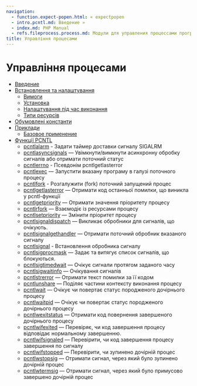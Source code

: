 ```yaml
---
navigation:
  - function.expect-popen.html: « expectpopen
  - intro.pcntl.md: Введение »
  - index.md: PHP Manual
  - refs.fileprocess.process.md: Модули для управления процессами программ
title: Управління процесами
---
```

# Управління процесами

-   [Введение](intro.pcntl.md)
-   [Встановлення та налаштування](pcntl.setup.md)
    -   [Вимоги](pcntl.requirements.md)
    -   [Установка](pcntl.installation.md)
    -   [Налаштування під час виконання](pcntl.configuration.md)
    -   [Типи ресурсів](pcntl.resources.md)
-   [Обумовлені константи](pcntl.constants.md)
-   [Приклади](pcntl.examples.md)
    -   [Базовое применение](pcntl.example.md)
-   [Функції PCNTL](ref.pcntl.md)
    -   [pcntlalarm](function.pcntl-alarm.md) - Задати таймер доставки сигналу SIGALRM
    -   [pcntlasyncsignals](function.pcntl-async-signals.md) — Увімкнути/вимкнути асинхронну обробку сигналів або отримати поточний статус
    -   [pcntlerrno](function.pcntl-errno.md) - Псевдонім pcntlgetlasterror
    -   [pcntlexec](function.pcntl-exec.md) — Запустити вказану програму в галузі поточного процесу
    -   [pcntlfork](function.pcntl-fork.md) - Розгалужити (fork) поточний запущений процес
    -   [pcntlgetlasterror](function.pcntl-get-last-error.md) — Отримати код останньої помилки, що виникла у pcntl-функції
    -   [pcntlgetpriority](function.pcntl-getpriority.md) — Отримати значення пріоритету процесу
    -   [pcntlrfork](function.pcntl-rfork.md) — Взаємодіє із ресурсами процесу
    -   [pcntlsetpriority](function.pcntl-setpriority.md) — Змінити пріоритет процесу
    -   [pcntlsignaldispatch](function.pcntl-signal-dispatch.md) — Викликає обробники для сигналів, що очікують.
    -   [pcntlsignalgethandler](function.pcntl-signal-get-handler.md) — Отримати поточний обробник вказаного сигналу
    -   [pcntlsignal](function.pcntl-signal.md) - Встановлення обробника сигналу
    -   [pcntlsigprocmask](function.pcntl-sigprocmask.md) — Задає та витягує список сигналів, що блокуються.
    -   [pcntlsigtimedwait](function.pcntl-sigtimedwait.md) — Очікує сигнали протягом заданого часу
    -   [pcntlsigwaitinfo](function.pcntl-sigwaitinfo.md) — Очікування сигналів
    -   [pcntlstrerror](function.pcntl-strerror.md) — Отримати текст помилки за її кодом
    -   [pcntlunshare](function.pcntl-unshare.md) — Поділяє частини контексту виконання процесу
    -   [pcntlwait](function.pcntl-wait.md) — Очікує чи повертає статус породженого дочірнього процесу
    -   [pcntlwaitpid](function.pcntl-waitpid.md) — Очікує чи повертає статус породженого дочірнього процесу
    -   [pcntlwexitstatus](function.pcntl-wexitstatus.md) — Отримати код повернення завершеного дочірнього процесу
    -   [pcntlwifexited](function.pcntl-wifexited.md) — Перевіряє, чи код завершення процесу відповідає нормальному завершенню.
    -   [pcntlwifsignaled](function.pcntl-wifsignaled.md) — Перевірити, чи код завершення процесу завершення по сигналу
    -   [pcntlwifstopped](function.pcntl-wifstopped.md) — Перевірити, чи зупинено дочірній процес
    -   [pcntlwstopsig](function.pcntl-wstopsig.md) — Отримати сигнал, через який було зупинено дочірній процес
    -   [pcntlwtermsig](function.pcntl-wtermsig.md) — Отримати сигнал, через який було примусово завершено дочірній процес
